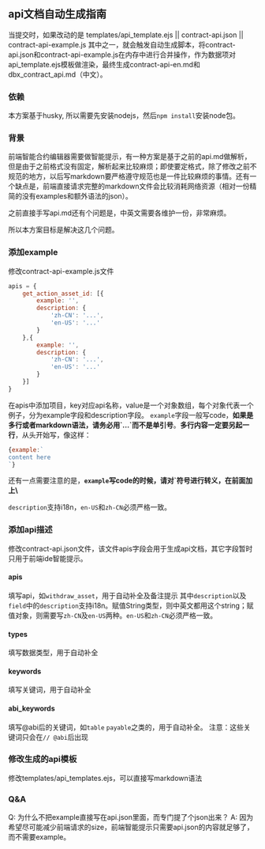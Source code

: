 ## api文档自动生成指南
当提交时，如果改动的是 templates/api_template.ejs || contract-api.json || contract-api-example.js 其中之一，就会触发自动生成脚本，将contract-api.json和contract-api-example.js在内存中进行合并操作，作为数据项对api_template.ejs模板做渲染，最终生成contract-api-en.md和dbx_contract_api.md（中文）。

### 依赖
本方案基于husky, 所以需要先安装nodejs，然后`npm install`安装node包。

### 背景
前端智能合约编辑器需要做智能提示，有一种方案是基于之前的api.md做解析，但是由于之前格式没有固定，解析起来比较麻烦；即使要定格式，除了修改之前不规范的地方，以后写markdown要严格遵守规范也是一件比较麻烦的事情。还有一个缺点是，前端直接请求完整的markdown文件会比较消耗网络资源（相对一份精简的没有examples和额外语法的json）。

之前直接手写api.md还有个问题是，中英文需要各维护一份，非常麻烦。

所以本方案目标是解决这几个问题。

### 添加example
修改contract-api-example.js文件
```js
apis = {
    get_action_asset_id: [{
        example: '',
        description: {
            'zh-CN': '...',
            'en-US': '...'
        }
    },{
        example: '',
        description: {
            'zh-CN': '...',
            'en-US': '...'
        }
    }]
}
```
在apis中添加项目，key对应api名称，value是一个对象数组，每个对象代表一个例子，分为example字段和description字段。
`example`字段一般写code，**如果是多行或者markdown语法，请务必用\`...\`而不是单引号**。**多行内容一定要另起一行**，从头开始写，像这样：
```js
{example:`
content here
`}
```
还有一点需要注意的是，**`example`写code的时候，请对\`符号进行转义，在前面加上\\**

`description`支持i18n，`en-US`和`zh-CN`必须严格一致。

### 添加api描述
修改contract-api.json文件，该文件apis字段会用于生成api文档，其它字段暂时只用于前端ide智能提示。

#### apis
填写api，如`withdraw_asset`，用于自动补全及备注提示
其中`description`以及`field`中的`description`支持i18n。赋值String类型，则中英文都用这个string；赋值对象，则需要写`zh-CN`及`en-US`两种。`en-US`和`zh-CN`必须严格一致。

#### types
填写数据类型，用于自动补全
​
#### keywords
填写关键词，用于自动补全
​
#### abi_keywords
填写@abi后的关键词，如`table` `payable`之类的，用于自动补全。
注意：这些关键词只会在`// @abi`后出现

### 修改生成的api模板
修改templates/api_templates.ejs，可以直接写markdown语法


### Q&A
Q: 为什么不把example直接写在api.json里面，而专门提了个json出来？
A: 因为希望尽可能减少前端请求的size，前端智能提示只需要api.json的内容就足够了，而不需要example。